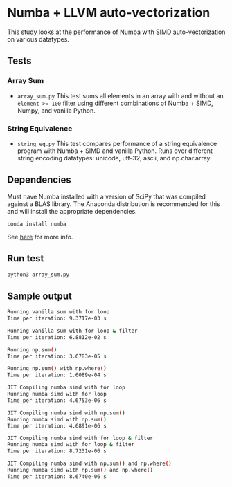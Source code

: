 # Numba + LLVM auto-vectorization

This study looks at the performance of Numba with SIMD auto-vectorization on various datatypes.

## Tests

### Array Sum
 - `array_sum.py`
This test sums all elements in an array with and without an `element >= 100` filter using different combinations of Numba + SIMD, Numpy, and vanilla Python.

### String Equivalence
 - `string_eq.py`
This test compares performance of a string equivalence program with Numba + SIMD and vanilla Python. Runs over different string encoding datatypes: unicode, utf-32, ascii, and np.char.array.

## Dependencies
Must have Numba installed with a version of SciPy that was compiled against a BLAS library. The Anaconda distribution is recommended for this and will install the appropriate dependencies.

`conda install numba`

See [here](https://numba.pydata.org/numba-doc/latest/user/installing.html) for more info.


## Run test

``` sh
python3 array_sum.py
```

## Sample output

``` sh
Running vanilla sum with for loop
Time per iteration: 9.3717e-03 s

Running vanilla sum with for loop & filter
Time per iteration: 6.8812e-02 s

Running np.sum()
Time per iteration: 3.6783e-05 s

Running np.sum() with np.where()
Time per iteration: 1.6089e-04 s

JIT Compiling numba simd with for loop
Running numba simd with for loop
Time per iteration: 4.6753e-06 s

JIT Compiling numba simd with np.sum()
Running numba simd with np.sum()
Time per iteration: 4.6891e-06 s

JIT Compiling numba simd with for loop & filter
Running numba simd with for loop & filter
Time per iteration: 8.7231e-06 s

JIT Compiling numba simd with np.sum() and np.where()
Running numba simd with np.sum() and np.where()
Time per iteration: 8.6740e-06 s
```
